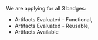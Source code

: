 We are applying for all 3 badges:

- Artifacts Evaluated - Functional, 
- Artifacts Evaluated - Reusable, 
- Artifacts Available
